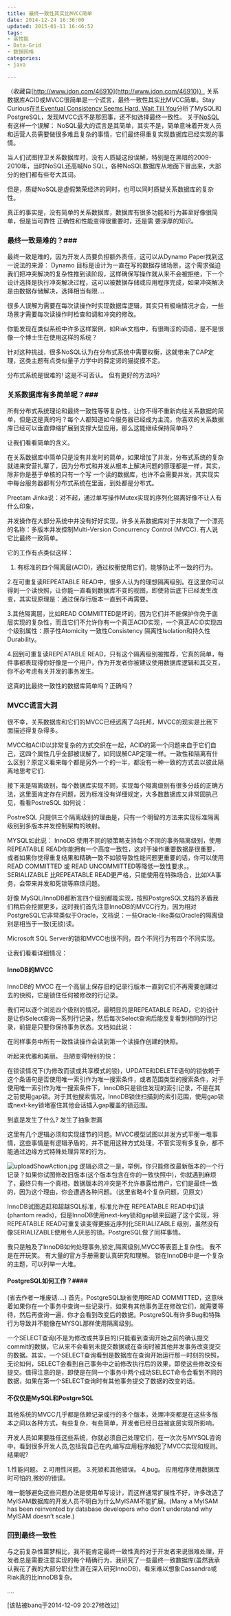 ```yaml
---
title: 最终一致性其实比MVCC简单
date: 2014-12-24 16:36:00
updated: 2015-01-11 16:46:52
tags: 
- 高性能
- Data-Grid
- 数据网格
categories: 
- java

---
```

（收藏自[http://www.jdon.com/46910](http://www.jdon.com/46910)）
关系数据库ACID或MVCC很简单是一个谎言，最终一致性其实比MVCC简单。Stay Curious在[If Eventual Consistency Seems Hard, Wait Till You](http://www.xaprb.com/blog/2014/12/08/eventual-consistency-simpler-than-mvcc/)分析了MySQL和PostgreSQL，发现MVCC远不是那回事，还不如选择最终一致性。
关于[NoSQL](en.wikipedia.org/wiki/NoSQL)有这样一个误解：
NoSQL最大的谎言是其简单，其实不是，简单意味着开发人员和运营人员需要做很多难且复杂的事情，它们最终得重复实现数据库已经实现的事情。

当人们试图捍卫关系数据库时，没有人质疑这段误解，特别是在黑暗的2009-2010年，当时NoSQL还高喊No SQL，各种NoSQL数据库从地面下冒出来，大部分的他们都有些夸大其词。

但是，质疑NoSQL是虚假繁荣经济的同时，也可以同时质疑关系数据库的复杂性。

真正的事实是，没有简单的关系数据库，数据库有很多功能和行为甚至好像很简单，但是当可靠性 正确性和性能变得很重要时，还是需
要深厚的知识。

### 最终一致是难的？###
最终一致是难的，因为开发人员要负担额外责任，这可以从Dynamo Paper找到这一说法的来源：
Dynamo 目标是设计为一直在写的数据存储场景，这个需求强迫我们把冲突解决的复杂性推到读阶段，这样确保写操作就从来不会被拒绝，下一个设计选择是执行冲突解决过程，这可以被数据存储或应用程序完成，如果冲突解决是由数据存储解决，选择相当有限....

很多人误解为需要在每次读操作时实现数据库逻辑，其实只有极端情况才会，一些场景才需要每次读操作时检查和调和冲突的修改。

你能发现在类似系统中许多这样案例，如Riak文档中，有很晦涩的词语，是不是很像一个博士生在使用这样的系统？

针对这种挑战，很多NoSQL认为在分布式系统中需要权衡，这就带来了CAP定理，这类主题有点类似量子力学中的薛定谔的猫捉摸不定。

分布式系统是很难的! 这是不可否认。 但有更好的方法吗?
### 关系数据库有多简单呢？###
所有分布式系统理论和最终一致性等等复杂性，让你不得不重新向往关系数据的简单，但是这是真的吗？每个人都知道如今服务器已经成为主流，你喜欢的关系数据库已经可以垂直伸缩扩展到支撑大型应用，那么这能继续保持简单吗？

让我们看看简单的含义。

在关系数据库中简单只是没有并发时的简单，如果增加了并发，分布式系统的复杂就进来安营扎寨了，因为分布式和并发从根本上解决问题的原理都是一样，其实，除非你是基于单核的只有一个写 一个读的数据库，也许不会需要并发，其实现实中每台服务器都有分布式系统在里面，到处都是分布式。

Preetam Jinka说：对不起，通过单写操作Mutex实现的序列化隔离好像不让人有什么印象，

并发操作在大部分系统中并没有好好实现，许多关系数据库对于并发取了一个漂亮的名称：多版本并发控制Multi-Version Concurrency Control (MVCC). 有人说它比最终一致简单。

它的工作有点类似这样：
1. 有标准的四个隔离层(ACID)，通过权衡使用它们，能够防止不一致的行为。

2.在可重复读REPEATABLE READ中，很多人认为的理想隔离级别。在这里你可以得到一个读快照，让你能一直看到数据库不变的视图，即使背后底下已经发生改变，其实现原理是：通过保存行版本一直到不再需要。

3.其他隔离层，比如READ COMMITTED是坏的，因为它们并不能保护你免于底层实现的复杂性，而且它们不允许你有一个真正ACID实现，一个真正ACID实现四个级别属性：原子性Atomicity 一致性Consistency 隔离性Isolation和持久性Durability。

4.回到可重复读REPEATABLE READ，只有这个隔离级别被推荐，它真的简单，每件事都表现得你好像是一个用户，作为开发者你被建议使用数据库逻辑和其交互，你不必考虑有关并发的事务发生。

这真的比最终一致性的数据库简单吗？正确吗？

### MVCC谎言大洞 ###
很不幸，关系数据库和它们的MVCC已经远离了乌托邦，MVCC的现实是比我下面描述得复杂得多。

MVCC和ACID以非常复杂的方式交织在一起，ACID的第一个问题来自于它们自己，这四个属性几乎全部被误解了，如同误解CAP定理一样。一致性和隔离有什么区别？原定义看来每个都是另外一个的一半，都没有一种一致的方式去以彼此隔离地思考它们.

接下来是隔离级别，每个数据库实现不同，实现每个隔离级别有很多分歧的正确方法，这里面肯定存在问题，因为标准没有详细规定，大多数数据库又非常固执己见，看看PostreSQL 如何说：

PostreSQL 只提供三个隔离级别的理由是，只有一个明智的方法来实现标准隔离级别到多版本并发控制架构的映射。

MYSQL如此说：
InnoDB 使用不同的锁策略支持每个不同的事务隔离级别，使用REPEATABLE READ你能拥有一个高度一致性，这对于操作重要数据是很重要，或者如果你觉得重复结果和精确一致不如锁导致性能问题更重要的话，你可以使用READ COMMITTED 或 READ UNCOMMITTED等降低一致性要求，。SERIALIZABLE 比REPEATABLE READ更严格，只能使用在特殊场合，比如XA事务，会带来并发和死锁等麻烦问题。

好像 MySQL/InnoDB都断言四个级别都能实现，按照PostgreSQL文档的矛盾我们稍后会挖掘更多，这时我们首先注意InnoDB的MVCC行为，因为相对PostgreSQL它非常类似于Oracle，文档说：一些Oracle-like类似Oracle的隔离级别是相当于一致(无锁)读。


<!--more-->


Microsoft SQL Server的锁和MVCC也很不同，四个不同行为有四个不同实现。

让我们看看详细情况：

#### InnoDB的MVCC ####
InnoDB的 MVCC 在一个高层上保存旧的记录行版本一直到它们不再需要创建过去的快照，它是锁住任何被修改的行记录。

我们可以逐个浏览四个级别的情况，最明显的是REPEATABLE READ，它的设计是让你Select查询一系列行记录，然后每次Select查询后能反复看到相同的行记录，前提是只要你保持事务状态。文档如此说：

在同样事务中所有一致性读操作会读到第一个读操作创建的快照。

听起来优雅和美丽。 丑陋变得特别的快：

在锁读情况下(为修改而读或共享模式的锁)，UPDATE和DELETE语句的锁依赖于这个条语句是否使用唯一索引作为唯一搜索条件，或者范围类型的搜索条件，对于使用唯一索引作为唯一搜索条件下，InnoDB只是锁住发现的索引记录，不是在其之前使用gap锁。对于其他搜索情况，InnoDB锁住扫描到的索引范围，使用gap锁或next-key锁堵塞住其他会话插入gap覆盖的锁范围。

到底是发生了什么? 发生了抽象泄漏

这里有几个逻辑必须和实现细节的问题。MVCC模型试图以并发方式平衡一堆事情，这些事情是有逻辑矛盾的，并不能用这种方式处理，不管实现有多复杂，都不能通过边缘方式特殊处理异常的行为。

![uploadShowAction.jpg][1]
逻辑必须之一是，举例，你只能修改最新版本的一个行记录？如果你试图修改旧版本(这个版本包含在你的一致快照中)，你就遇到麻烦了，最终只有一个真相，数据版本的冲突是不允许暴露给用户，它们是最终一致的，因为这个理由，你会遭遇各种问题。（这里省略4个复杂问题，见原文）

InnoDB试图追赶和超越SQL标准，标准允许在 REPEATABLE READ中幻读(phantom reads)，但是InnoDB使用next-key锁和gap锁来回避了这个实现，将REPEATABLE READ可重复读变得更接近序列化SERIALIZABLE 级别，虽然没有像SERIALIZABLE使用令人厌恶的锁。PostgreSQL做了同样事情。

我只是触及了InnoDB如何处理事务,锁定,隔离级别,MVCC等表面上复杂性。 我不是在开玩笑。 有大量的官方手册需要认真研究和理解。 锁在InnoDB中是一个复杂的主题，可以列举一大堆。

#### PostgreSQL如何工作？####

(省去作者一堆废话....)
首先，PostgreSQL缺省使用READ COMMITTED，这意味着如果你在一个事务中查询一些记录行，如果有其他事务正在修改它们，就需要等待，然后再查询一遍，你才会看到改变后的数据。PostgreSQL有许多Bug和特殊行为导致并不能像在MYSQL那样使用隔离级别。

一个SELECT查询(不是为修改或共享目的)只能看到查询开始之前的确认提交commit的数据，它从来不会看到未提交数据或在查询时被其他并发事务改变提交的数据。其实，一个SELECT查询看到是数据库在查询开始运行那一时刻的快照，无论如何，SELECT会看到自己事务中之前修改执行后的效果，即使这些修改没有提交。值得注意的是，即使是在同一个事务中两个成功SELECT命令会看到不同的数据，如果在第一个SELECT查询时有其他事务提交了数据的改变的话。

#### 不仅仅是MySQL和PostgreSQL ####
其他系统的MVCC几乎都是依赖记录或行的多个版本，处理冲突都是在这些多版本之间以各种方式，有些复杂，有些简单，开发者已经日益被底层实现所影响。

开发人员如果要胜任这些系统，你就必须自己处理它们，在一次次与MYSQL咨询中，看到很多开发人员,包括我自己在内,编写应用程序触犯了MVCC实现和规则。 结果呢?

1.性能问题。
2.可用性问题。
3.死锁和其他错误。
4,bug。 应用程序使用数据库时可怕的,微妙的错误。

唯一能够避免这些问题办法是使用单写设计，而这样通常扩展性不好，许多改造了MyISAM数据库的开发人员不明白为什么MyISAM不能扩展。(Many a MyISAM has been reinvented by database developers who don’t understand why MyISAM doesn’t scale.)

### 回到最终一致性 ###
与之前复杂性噩梦相比，我不能肯定最终一致性真的对于开发者来说很难处理，开发者总是需要注意实现的每个精确行为，我研究了一些最终一致数据库(虽然我承认我花了我的大部分职业生涯在深入研究InnoDB)，看来难以想象Cassandra或Riak真的比InnoDB复杂。

....

[该贴被banq于2014-12-09 20:27修改过]

  [1]: https://imgs.gnux.cn/usr/uploads/2015/01/3828580559.jpg